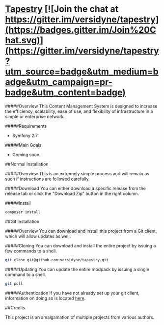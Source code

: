 [Tapestry](https://github.com/versidyne/tapestry) [![Join the chat at https://gitter.im/versidyne/tapestry](https://badges.gitter.im/Join%20Chat.svg)](https://gitter.im/versidyne/tapestry?utm_source=badge&utm_medium=badge&utm_campaign=pr-badge&utm_content=badge)
=====

#####Overview
This Content Management System is designed to increase the efficiency, scalability, ease of use, and flexibility of infrastructure in a simple or enterprise network.

#####Requirements

* Symfony 2.7

#####Main Goals
* Coming soon.

##Normal Installation

#####Overview
This is an extremely simple process and will remain as such if instructions are followed carefully.

#####Download
You can either download a specific release from the release tab or click the "Download Zip" button in the right column.

#####Install

```sh
composer install
```

##Git Installation

#####Overview
You can download and install this project from a Git client, which will allow updates as well.

#####Cloning
You can download and install the entire project by issuing a few commands to a shell.

```sh
git clone git@github.com:versidyne/tapestry.git
```

#####Updating
You can update the entire modpack by issuing a single command to a shell.

```sh
git pull
```

#####Authentication
If you have not already set up your git client, information on doing so is located [here](https://help.github.com/articles/generating-ssh-keys/).

##Credits

This project is an amalgamation of multiple projects from various authors.